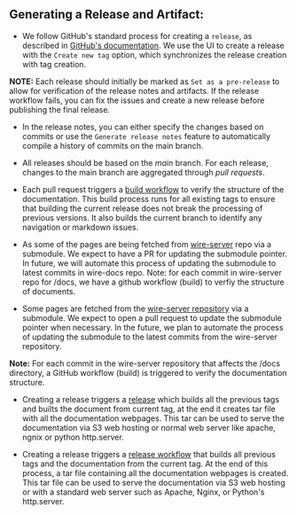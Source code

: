 ## Generating a Release and Artifact:

  - We follow GitHub's standard process for creating a `release`, as described in [GitHub's documentation](https://docs.github.com/en/repositories/releasing-projects-on-github/managing-releases-in-a-repository#creating-a-release). We use the UI to create a release with the `Create new tag` option, which synchronizes the release creation with tag creation.

  **NOTE:** Each release should initially be marked as `Set as a pre-release` to allow for verification of the release notes and artifacts. If the release workflow fails, you can fix the issues and create a new release before publishing the final release.

  - In the release notes, you can either specify the changes based on commits or use the `Generate release notes` feature to automatically compile a history of commits on the main branch.

  - All releases should be based on the *main* branch. For each release, changes to the main branch are aggregated through *pull requests*.

  - Each pull request triggers a [build workflow](https://github.com/wireapp/wire-docs/blob/main/.github/workflows/build.yaml) to verify the structure of the documentation. This build process runs for all existing tags to ensure that building the current release does not break the processing of previous versions. It also builds the current branch to identify any navigation or markdown issues.

  - As some of the pages are being fetched from [wire-server](https://github.com/wireapp/wire-server/tree/develop) repo via a submodule. We expect to have a PR for updating the submodule pointer. In future, we will automate this process of updating the submodule to latest commits in wire-docs repo. Note: for each commit in wire-server repo for /docs, we have a github workflow (build) to verfiy the structure of documents.

  - Some pages are fetched from the [wire-server repository](https://github.com/wireapp/wire-server/tree/develop) via a submodule. We expect to open a pull request to update the submodule pointer when necessary. In the future, we plan to automate the process of updating the submodule to the latest commits from the wire-server repository.
  
  **Note:** For each commit in the wire-server repository that affects the /docs directory, a GitHub workflow (build) is triggered to verify the documentation structure.

  - Creating a release triggers a [release](https://github.com/wireapp/wire-docs/blob/main/.github/workflows/release.yaml) which builds all the previous tags and builts the document from current tag, at the end it creates tar file with all the documentation webpages. This tar can be used to serve the documentation via S3 web hosting or normal web server like apache, ngnix or python http.server.

  - Creating a release triggers a [release workflow](https://github.com/wireapp/wire-docs/blob/main/.github/workflows/release.yaml) that builds all previous tags and the documentation from the current tag. At the end of this process, a tar file containing all the documentation webpages is created. This tar file can be used to serve the documentation via S3 web hosting or with a standard web server such as Apache, Nginx, or Python's http.server.
